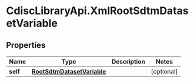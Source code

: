 # CdiscLibraryApi.XmlRootSdtmDatasetVariable

## Properties

Name | Type | Description | Notes
------------ | ------------- | ------------- | -------------
**self** | [**RootSdtmDatasetVariable**](RootSdtmDatasetVariable.md) |  | [optional] 


